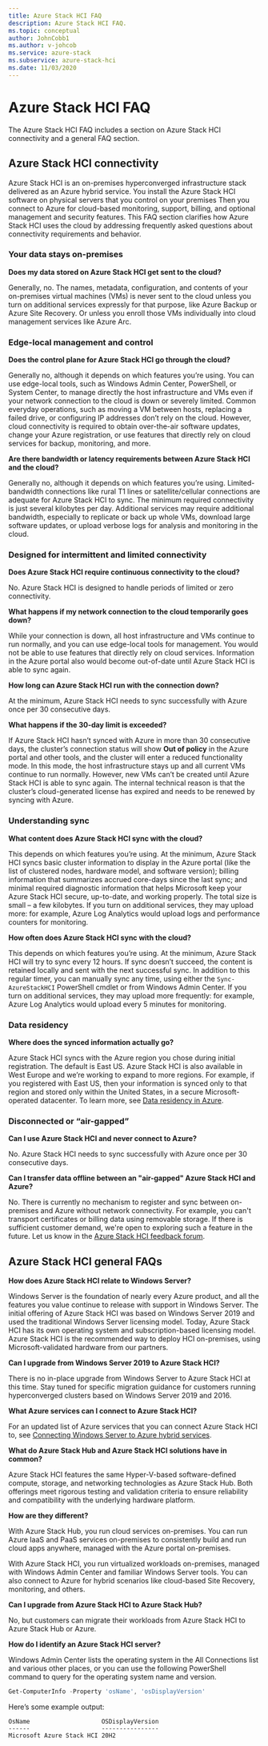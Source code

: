 ```yaml
---
title: Azure Stack HCI FAQ
description: Azure Stack HCI FAQ.
ms.topic: conceptual
author: JohnCobb1
ms.author: v-johcob
ms.service: azure-stack
ms.subservice: azure-stack-hci
ms.date: 11/03/2020
---
```


# Azure Stack HCI FAQ
The Azure Stack HCI FAQ includes a section on Azure Stack HCI connectivity and a general FAQ section.

## Azure Stack HCI connectivity
Azure Stack HCI is an on-premises hyperconverged infrastructure stack delivered as an Azure hybrid service. You install the Azure Stack HCI software on physical servers that you control on your premises Then you connect to Azure for cloud-based monitoring, support, billing, and optional management and security features. This FAQ section clarifies how Azure Stack HCI uses the cloud by addressing frequently asked questions about connectivity requirements and behavior.

### Your data stays on-premises

**Does my data stored on Azure Stack HCI get sent to the cloud?**

Generally, no. The names, metadata, configuration, and contents of your on-premises virtual machines (VMs) is never sent to the cloud unless you turn on additional services expressly for that purpose, like Azure Backup or Azure Site Recovery. Or unless you enroll those VMs individually into cloud management services like Azure Arc.

### Edge-local management and control

**Does the control plane for Azure Stack HCI go through the cloud?**

Generally no, although it depends on which features you’re using. You can use edge-local tools, such as Windows Admin Center, PowerShell, or System Center, to manage directly the host infrastructure and VMs even if your network connection to the cloud is down or severely limited. Common everyday operations, such as moving a VM between hosts, replacing a failed drive, or configuring IP addresses don’t rely on the cloud. However, cloud connectivity is required to obtain over-the-air software updates, change your Azure registration, or use features that directly rely on cloud services for backup, monitoring, and more.

**Are there bandwidth or latency requirements between Azure Stack HCI and the cloud?**

Generally no, although it depends on which features you’re using. Limited-bandwidth connections like rural T1 lines or satellite/cellular connections are adequate for Azure Stack HCI to sync. The minimum required connectivity is just several kilobytes per day. Additional services may require additional bandwidth, especially to replicate or back up whole VMs, download large software updates, or upload verbose logs for analysis and monitoring in the cloud.

### Designed for intermittent and limited connectivity

**Does Azure Stack HCI require continuous connectivity to the cloud?**

No. Azure Stack HCI is designed to handle periods of limited or zero connectivity.

**What happens if my network connection to the cloud temporarily goes down?**

While your connection is down, all host infrastructure and VMs continue to run normally, and you can use edge-local tools for management. You would not be able to use features that directly rely on cloud services. Information in the Azure portal also would become out-of-date until Azure Stack HCI is able to sync again.

**How long can Azure Stack HCI run with the connection down?**

At the minimum, Azure Stack HCI needs to sync successfully with Azure once per 30 consecutive days.

**What happens if the 30-day limit is exceeded?**

If Azure Stack HCI hasn’t synced with Azure in more than 30 consecutive days, the cluster’s connection status will show **Out of policy** in the Azure portal and other tools, and the cluster will enter a reduced functionality mode. In this mode, the host infrastructure stays up and all current VMs continue to run normally. However, new VMs can’t be created until Azure Stack HCI is able to sync again. The internal technical reason is that the cluster’s cloud-generated license has expired and needs to be renewed by syncing with Azure.

### Understanding sync

**What content does Azure Stack HCI sync with the cloud?**

This depends on which features you’re using. At the minimum, Azure Stack HCI syncs basic cluster information to display in the Azure portal (like the list of clustered nodes, hardware model, and software version); billing information that summarizes accrued core-days since the last sync; and minimal required diagnostic information that helps Microsoft keep your Azure Stack HCI secure, up-to-date, and working properly. The total size is small – a few kilobytes. If you turn on additional services, they may upload more: for example, Azure Log Analytics would upload logs and performance counters for monitoring.

**How often does Azure Stack HCI sync with the cloud?**

This depends on which features you’re using. At the minimum, Azure Stack HCI will try to sync every 12 hours. If sync doesn’t succeed, the content is retained locally and sent with the next successful sync. In addition to this regular timer, you can manually sync any time, using either the `Sync-AzureStackHCI` PowerShell cmdlet or from Windows Admin Center. If you turn on additional services, they may upload more frequently: for example, Azure Log Analytics would upload every 5 minutes for monitoring.

### Data residency

**Where does the synced information actually go?**

Azure Stack HCI syncs with the Azure region you chose during initial registration. The default is East US. Azure Stack HCI is also available in West Europe and we’re working to expand to more regions. For example, if you registered with East US, then your information is synced only to that region and stored only within the United States, in a secure Microsoft-operated datacenter. To learn more, see [Data residency in Azure](https://azure.microsoft.com/global-infrastructure/data-residency/).

### Disconnected or “air-gapped”

**Can I use Azure Stack HCI and never connect to Azure?**

No. Azure Stack HCI needs to sync successfully with Azure once per 30 consecutive days.

**Can I transfer data offline between an "air-gapped" Azure Stack HCI and Azure?**

No. There is currently no mechanism to register and sync between on-premises and Azure without network connectivity. For example, you can't transport certificates or billing data using removable storage. If there is sufficient customer demand, we're open to exploring such a feature in the future. Let us know in the [Azure Stack HCI feedback forum](https://feedback.azure.com/forums/929833-azure-stack-hci).

## Azure Stack HCI general FAQs

**How does Azure Stack HCI relate to Windows Server?**

Windows Server is the foundation of nearly every Azure product, and all the features you value continue to release with support in Windows Server. The initial offering of Azure Stack HCI was based on Windows Server 2019 and used the traditional Windows Server licensing model. Today, Azure Stack HCI has its own operating system and subscription-based licensing model. Azure Stack HCI is the recommended way to deploy HCI on-premises, using Microsoft-validated hardware from our partners.

**Can I upgrade from Windows Server 2019 to Azure Stack HCI?**

There is no in-place upgrade from Windows Server to Azure Stack HCI at this time. Stay tuned for specific migration guidance for customers running hyperconverged clusters based on Windows Server 2019 and 2016.

**What Azure services can I connect to Azure Stack HCI?**

For an updated list of Azure services that you can connect Azure Stack HCI to, see [Connecting Windows Server to Azure hybrid services](/windows-server/manage/windows-admin-center/azure/index).

**What do Azure Stack Hub and Azure Stack HCI solutions have in common?**

Azure Stack HCI features the same Hyper-V-based software-defined compute, storage, and networking technologies as Azure Stack Hub. Both offerings meet rigorous testing and validation criteria to ensure reliability and compatibility with the underlying hardware platform.

**How are they different?**

With Azure Stack Hub, you run cloud services on-premises. You can run Azure IaaS and PaaS services on-premises to consistently build and run cloud apps anywhere, managed with the Azure portal on-premises.

With Azure Stack HCI, you run virtualized workloads on-premises, managed with Windows Admin Center and familiar Windows Server tools. You can also connect to Azure for hybrid scenarios like cloud-based Site Recovery, monitoring, and others.

**Can I upgrade from Azure Stack HCI to Azure Stack Hub?**

No, but customers can migrate their workloads from Azure Stack HCI to Azure Stack Hub or Azure.

**How do I identify an Azure Stack HCI server?**

Windows Admin Center lists the operating system in the All Connections list and various other places, or you can use the following PowerShell command to query for the operating system name and version.

```PowerShell
Get-ComputerInfo -Property 'osName', 'osDisplayVersion'
```

Here’s some example output:

```
OsName                    OSDisplayVersion
------                    ----------------
Microsoft Azure Stack HCI 20H2
```
